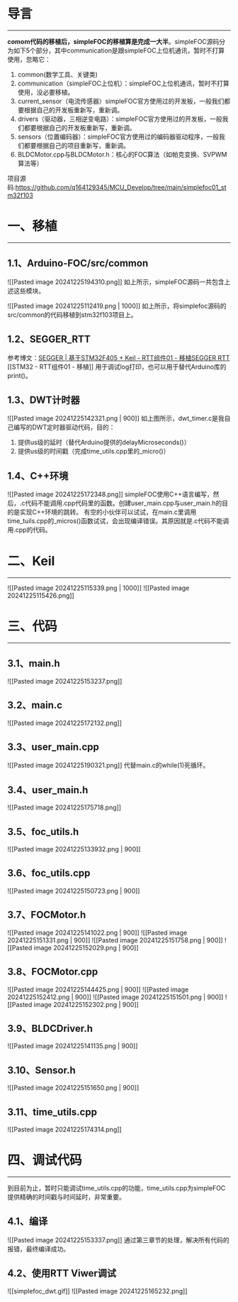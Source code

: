 # 导言
---
**comom代码的移植后，simpleFOC的移植算是完成一大半**。simpleFOC源码分为如下5个部分，其中communication是跟simpleFOC上位机通讯，暂时不打算使用，忽略它：
1. common(数学工具、关键类)
2. communication（simpleFOC上位机）：simpleFOC上位机通讯，暂时不打算使用，没必要移植。
3. current_sensor（电流传感器）simpleFOC官方使用过的开发板，一般我们都要根据自己的开发板重新写，重新调。
4. drivers（驱动器，三相逆变电路）：simpleFOC官方使用过的开发板，一般我们都要根据自己的开发板重新写，重新调。
5. sensors（位置编码器）：simpleFOC官方使用过的编码器驱动程序，一般我们都要根据自己的项目重新写，重新调。
6. BLDCMotor.cpp与BLDCMotor.h：核心的FOC算法（如帕克变换、SVPWM算法等）

项目源码:https://github.com/q164129345/MCU_Develop/tree/main/simplefoc01_stm32f103
# 一、移植
---
## 1.1、Arduino-FOC/src/common
![[Pasted image 20241225194310.png]]
如上所示，simpleFOC源码一共包含上述这些模块。

![[Pasted image 20241225112419.png | 1000]]
如上所示，将simplefoc源码的src/common的代码移植到stm32f103项目上。

## 1.2、SEGGER_RTT
参考博文：[SEGGER | 基于STM32F405 + Keil - RTT组件01 - 移植SEGGER RTT](https://blog.csdn.net/wallace89/article/details/144478238?spm=1001.2014.3001.5502)
[[STM32 - RTT组件01 - 移植]]
用于调试log打印，也可以用于替代Arduino库的print()。

## 1.3、DWT计时器
![[Pasted image 20241225142321.png | 900]]
如上图所示，dwt_timer.c是我自己编写的DWT定时器驱动代码，目的：
1. 提供us级的延时（替代Arduino提供的delayMicroseconds()）
2. 提供us级的时间戳（完成time_utils.cpp里的_micro()）

## 1.4、C++环境
![[Pasted image 20241225172348.png]]
simpleFOC使用C++语言编写，然后，.c代码不能调用.cpp代码里的函数。创建user_main.cpp与user_main.h的目的是实现C++环境的跳转。
有空的小伙伴可以试试，在main.c里调用time_tuils.cpp的_micros()函数试试，会出现编译错误。其原因就是.c代码不能调用.cpp的代码。

# 二、Keil
---
![[Pasted image 20241225115339.png | 1000]]
![[Pasted image 20241225115426.png]]
# 三、代码
---
## 3.1、main.h
![[Pasted image 20241225153237.png]]
## 3.2、main.c
![[Pasted image 20241225172132.png]]
## 3.3、user_main.cpp
![[Pasted image 20241225190321.png]]
代替main.c的while(1)死循环。
## 3.4、user_main.h
![[Pasted image 20241225175718.png]]
## 3.5、foc_utils.h
![[Pasted image 20241225133932.png | 900]]

## 3.6、foc_utils.cpp
![[Pasted image 20241225150723.png | 900]]


## 3.7、FOCMotor.h
![[Pasted image 20241225141022.png | 900]]
![[Pasted image 20241225151331.png | 900]]
![[Pasted image 20241225151758.png | 900]]
![[Pasted image 20241225152029.png | 900]]
## 3.8、FOCMotor.cpp
![[Pasted image 20241225144425.png | 900]]
![[Pasted image 20241225152412.png | 900]]
![[Pasted image 20241225151501.png | 900]]
![[Pasted image 20241225152302.png | 900]]

## 3.9、BLDCDriver.h
![[Pasted image 20241225141135.png | 900]]
## 3.10、Sensor.h
![[Pasted image 20241225151650.png | 900]]

## 3.11、time_utils.cpp
![[Pasted image 20241225174314.png]]


# 四、调试代码
---
到目前为止，暂时只能调试time_utils.cpp的功能，time_utils.cpp为simpleFOC提供精确的时间戳与时间延时，非常重要。

## 4.1、编译
![[Pasted image 20241225153337.png]]
通过第三章节的处理，解决所有代码的报错，最终编译成功。

## 4.2、使用RTT Viwer调试
![[simplefoc_dwt.gif]]
![[Pasted image 20241225165232.png]]




